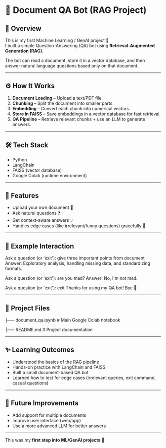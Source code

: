 # 📄 Document QA Bot (RAG Project)

## 📌 Overview
This is my first Machine Learning / GenAI project 🚀  
I built a simple Question-Answering (QA) bot using **Retrieval-Augmented Generation (RAG)**.  

The bot can read a document, store it in a vector database, and then answer natural language questions based only on that document.  

---

## ⚙️ How It Works
1. **Document Loading** – Upload a text/PDF file.  
2. **Chunking** – Split the document into smaller parts.  
3. **Embedding** – Convert each chunk into numerical vectors.  
4. **Store in FAISS** – Save embeddings in a vector database for fast retrieval.  
5. **QA Pipeline** – Retrieve relevant chunks + use an LLM to generate answers.  

---

## 🛠️ Tech Stack
- Python  
- LangChain  
- FAISS (vector database)  
- Google Colab (runtime environment)  

---

## 🚀 Features
- Upload your own document 📑  
- Ask natural questions ❓  
- Get context-aware answers 💡  
- Handles edge cases (like irrelevant/funny questions) gracefully 🤖  

---

## 📝 Example Interaction
Ask a question (or 'exit'): give three important points from document
Answer: Exploratory analysis, handling missing data, and standardizing formats.

Ask a question (or 'exit'): are you mad?
Answer: No, I'm not mad.

Ask a question (or 'exit'): exit
Thanks for using my QA bot! Bye 👋

---

## 📂 Project Files
├── document_qa.ipynb # Main Google Colab notebook

├── README.md # Project documentation

---

## ✨ Learning Outcomes
- Understood the basics of the RAG pipeline  
- Hands-on practice with LangChain and FAISS  
- Built a small document-based QA bot  
- Learned how to test for edge cases (irrelevant queries, exit command, casual questions)  

---

## 🔮 Future Improvements
- Add support for multiple documents  
- Improve user interface (web/app)  
- Use a more advanced LLM for better answers  

---

This was my **first step into ML/GenAI projects** 🎉  
